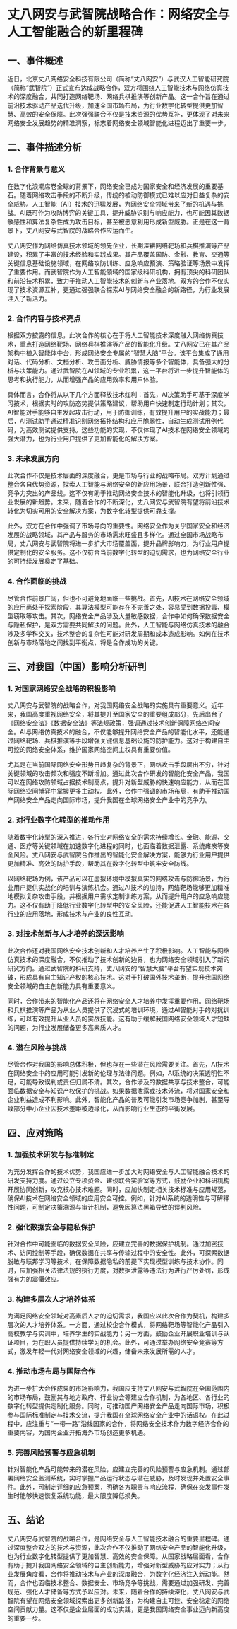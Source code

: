 # 丈八网安与武智院战略合作：网络安全与人工智能融合的新里程碑

## 一、事件概述

近日，北京丈八网络安全科技有限公司（简称“丈八网安”）与武汉人工智能研究院（简称“武智院”）正式宣布达成战略合作，双方将围绕人工智能技术与网络仿真技术的深度融合，共同打造网络靶场、网络兵棋推演等创新产品。这一合作旨在通过前沿技术驱动产品迭代升级，加速全国市场布局，为行业数字化转型提供更加智慧、高效的安全保障。此次强强联合不仅是技术资源的优势互补，更体现了对未来网络安全发展趋势的精准洞察，标志着网络安全领域智能化进程迈出了重要一步。

## 二、事件描述分析

### 1. 合作背景与意义

在数字化浪潮席卷全球的背景下，网络安全已成为国家安全和经济发展的重要基石。随着网络攻击手段的不断升级，传统的被动防御模式已难以应对日益复杂的安全威胁。人工智能（AI）技术的迅猛发展，为网络安全领域带来了新的机遇与挑战。AI既可作为攻防博弈的关键工具，提升威胁识别与响应能力，也可能因其数据敏感性和算法复杂性成为攻击目标，甚至被恶意利用形成新型威胁。正是在这一背景下，丈八网安与武智院的战略合作应运而生。

丈八网安作为网络仿真技术领域的领先企业，长期深耕网络靶场和兵棋推演等产品建设，积累了丰富的技术经验和实践成果。其产品覆盖国防、金融、教育、交通等关键信息基础设施领域，在网络攻防训练、应急响应预演、策略验证等场景中发挥了重要作用。而武智院作为人工智能领域的国家级科研机构，拥有顶尖的科研团队和前沿技术积累，致力于推动人工智能技术的创新与产业落地。双方的合作不仅实现了技术资源互补，更通过强强联合探索AI与网络安全融合的新路径，为行业发展注入了新活力。

### 2. 合作内容与技术亮点

根据双方披露的信息，此次合作的核心在于将人工智能技术深度融入网络仿真技术，重点打造网络靶场、网络兵棋推演等产品的智能化升级。丈八网安已在其产品架构中植入智能体中台，形成网络安全专属的“智慧大脑”平台。该平台集成了通用对话、代码分析、文档分析、攻击面分析、威胁情报等多个智能体，具备强大的分析与决策能力。通过武智院在AI领域的专业积累，这一平台将进一步提升智能体的思考和执行能力，从而增强产品的应用效率和用户体验。

具体而言，合作将从以下几个方面释放技术红利：首先，AI决策助手可基于深度学习技术，根据实时的攻防态势提供策略建议，帮助用户快速制定行动计划；其次，AI智能对手能够自主发起攻击行动，用于防御训练，有效提升用户的实战能力；最后，AI测试助手通过精准识别网络拓扑结构和应用脆弱性，自动生成测试用例代码，为高效测试提供支持。这些功能的实现，不仅体现了AI技术在网络安全领域的强大潜力，也为行业用户提供了更加智能化的解决方案。

### 3. 未来发展方向

此次合作不仅是技术层面的深度融合，更是市场与行业的战略布局。双方计划通过整合各自优势资源，探索人工智能与网络安全的新应用场景，联合打造创新性强、竞争力突出的产品线。这不仅有助于推动网络安全技术的智能化升级，也将引领行业发展的新趋势。未来，随着合作的不断深化，丈八网安与武智院有望将前沿技术转化为切实可用的安全解决方案，为数字化转型提供可靠支撑。

此外，双方在合作中强调了市场导向的重要性。网络安全作为关乎国家安全和经济发展的战略领域，其产品与服务的市场需求旺盛且多样化。通过全国市场战略布局，丈八网安与武智院将进一步扩大市场覆盖面，提升品牌影响力，为行业用户提供定制化的安全服务。这不仅符合当前数字化转型的迫切需求，也为网络安全行业的可持续发展奠定了基础。

### 4. 合作面临的挑战

尽管合作前景广阔，但也不可避免地面临一些挑战。首先，AI技术在网络安全领域的应用尚处于探索阶段，其算法模型可能存在不完善之处，容易受到数据投毒、模型窃取等攻击。其次，网络安全产品涉及大量敏感数据，合作中如何确保数据安全与隐私保护，是双方需要共同解决的问题。此外，人工智能与网络仿真技术的融合涉及多学科交叉，技术整合的复杂性可能对研发周期和成本造成影响。如何在技术创新与市场落地之间找到平衡点，将是合作成功的关键。

## 三、对我国（中国）影响分析研判

### 1. 对国家网络安全战略的积极影响

丈八网安与武智院的战略合作，对我国网络安全战略的实施具有重要意义。近年来，我国高度重视网络安全，将其提升至国家安全的重要组成部分，先后出台了《网络安全法》《数据安全法》等法规政策，强调通过技术创新保障网络空间安全。AI与网络仿真技术的融合，不仅能够提升网络安全产品的智能化水平，还能通过网络靶场、兵棋推演等手段增强关键信息基础设施的防护能力。这对于构建自主可控的网络安全体系，维护国家网络空间主权具有重要价值。

尤其是在当前国际网络安全形势日趋复杂的背景下，网络攻击手段层出不穷，针对关键领域的攻击频次和强度不断增加。通过此次合作研发的智能化安全产品，我国可以在网络攻防领域占据技术制高点，提升对新型威胁的快速响应能力，从而在国际网络空间博弈中掌握更多主动权。此外，合作中强调的市场布局，有助于推动国产网络安全产品走向国际市场，提升我国在全球网络安全产业中的竞争力。

### 2. 对行业数字化转型的推动作用

随着数字化转型的深入推进，各行业对网络安全的需求持续增长。金融、能源、交通、医疗等关键领域在加速数字化进程的同时，也面临着数据泄露、系统瘫痪等安全风险。丈八网安与武智院合作推出的智能化安全解决方案，能够为行业用户提供更加精准、高效的防护手段，帮助其在数字化转型中筑牢安全防线。

以网络靶场为例，该产品可以在虚拟环境中模拟真实的网络攻击与防御场景，为行业用户提供实战化的培训与演练机会。通过AI技术的加持，网络靶场能够更加精准地模拟复杂攻击手段，并根据用户需求定制训练方案，从而提升用户的应急响应能力。这不仅有助于降低行业数字化转型中的安全风险，还能促进人工智能技术在各行业的应用落地，形成技术与产业的良性互动。

### 3. 对技术创新与人才培养的深远影响

此次合作还对我国网络安全技术创新和人才培养产生了积极影响。人工智能与网络仿真技术的深度融合，不仅推动了技术创新的边界，也为网络安全领域引入了新的研究方向。通过武智院的科研支持，丈八网安的“智慧大脑”平台有望实现技术突破，形成具有自主知识产权的核心技术。这对于打破国外技术垄断，提升我国网络安全领域的自主创新能力具有重要意义。

同时，合作带来的智能化产品还将在网络安全人才培养中发挥重要作用。网络靶场和兵棋推演等产品为从业人员提供了沉浸式的培训环境，通过AI智能对手的对抗训练，可以有效提升从业人员的实战技能。这有助于缓解我国网络安全领域人才短缺的问题，为行业发展储备更多高素质人才。

### 4. 潜在风险与挑战

尽管合作对我国的影响总体积极，但也存在一些潜在风险需要关注。首先，AI技术在网络安全中的应用可能引发新的伦理与法律问题。例如，AI系统的决策透明性不足，可能导致误判或责任归属不清。其次，合作涉及的数据共享与技术整合，可能面临数据安全与知识产权保护的挑战。如果数据泄露或技术外流，将对国家安全和企业利益造成不利影响。此外，智能化产品的普及可能引发市场竞争加剧，甚至导致部分中小企业因技术差距被边缘化，从而影响行业生态的平衡发展。

## 四、应对策略

### 1. 加强技术研发与标准制定

为充分发挥合作的技术优势，我国应进一步加大对网络安全与人工智能融合技术的研发支持力度。通过设立专项资金、建设联合实验室等方式，鼓励企业和科研机构开展协同创新，攻克核心技术难题。同时，应加快制定相关技术标准与应用规范，确保AI技术在网络安全领域的应用安全可控。例如，针对AI系统的透明性与可解释性问题，可制定决策溯源与审计机制，避免因算法黑箱导致的误判风险。

### 2. 强化数据安全与隐私保护

针对合作中可能面临的数据安全风险，应建立完善的数据保护机制。通过加密技术、访问控制等手段，确保数据在共享与传输过程中的安全性。此外，可探索数据脱敏与联邦学习等技术，在保障数据隐私的前提下实现模型训练与技术协作。同时，应加强相关法律法规的执行力度，对数据泄露等违法行为进行严厉处罚，形成强有力的震慑效应。

### 3. 构建多层次人才培养体系

为满足网络安全领域对高素质人才的迫切需求，我国应以此次合作为契机，构建多层次的人才培养体系。一方面，通过校企合作模式，将网络靶场等智能化产品引入高校教学与实训中，培养学生的实战能力；另一方面，鼓励企业开展职业培训与认证项目，为在职人员提供持续学习的机会。此外，可通过举办网络安全竞赛等方式，激发年轻一代对网络安全领域的兴趣，储备未来发展所需的人才。

### 4. 推动市场布局与国际合作

为进一步扩大合作成果的市场影响力，我国应支持丈八网安与武智院在全国范围内的市场布局，鼓励其与地方政府、行业协会等建立合作机制，为各地区、各行业的数字化转型提供定制化服务。同时，可推动国产网络安全产品走向国际市场，积极参与国际标准制定与技术交流，提升我国在全球网络安全产业中的话语权。在此过程中，应注重与“一带一路”沿线国家的合作，将网络安全技术作为数字经济合作的重要内容，为国内企业开拓海外市场创造更多机遇。

### 5. 完善风险预警与应急机制

针对智能化产品可能带来的潜在风险，应建立完善的风险预警与应急机制。通过部署网络安全监测系统，实时掌握产品运行状态与潜在威胁，及时发现并处置安全事件。此外，可制定详细的应急预案，明确各方职责与响应流程，确保在突发事件发生时能够快速恢复系统功能，最大限度降低损失。

## 五、结论

丈八网安与武智院的战略合作，是网络安全与人工智能技术融合的重要里程碑。通过深度整合双方的技术与资源，此次合作不仅推动了网络安全产品的智能化升级，也为行业数字化转型提供了更加智慧、高效的安全保障。从国家战略层面看，合作有助于提升我国网络安全领域的自主创新能力，增强对新型威胁的应对实力；从行业发展角度看，合作将推动技术与产业的深度融合，为数字化经济注入新动能。然而，合作也面临技术整合、数据安全、市场竞争等挑战，需要通过加强研发、完善规范、强化人才储备等方式予以应对。未来，随着合作的持续深化，丈八网安与武智院有望在网络安全领域探索出更多创新路径，为构建自主可控、安全稳定的网络空间贡献力量。这不仅是企业层面的成功实践，更是我国网络安全事业迈向新高度的重要一步。